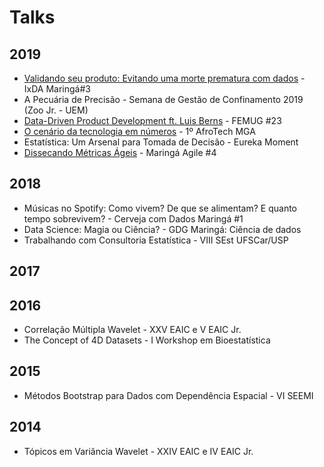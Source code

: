 # Talks

## 2019
- [Validando seu produto: Evitando uma morte prematura com dados](https://drive.google.com/open?id=1h9JcsFWRUiiJwL7BNwqZAa92DNTfPSpU) - IxDA Maringá#3
- A Pecuária de Precisão - Semana de Gestão de Confinamento 2019 (Zoo Jr. - UEM)
- [Data-Driven Product Development ft. Luis Berns](https://docs.google.com/presentation/d/1h1vsB_yyBWYlbwWn59uugLPN_1eLp-98rWwzgkJl548/edit?usp=sharing) - FEMUG #23
- [O cenário da tecnologia em números](https://docs.google.com/presentation/d/1RF8mSBmKx1XYtESu4cQ-6EG-O9MNZ6BeNvM4mS2XZkw/edit?usp=sharing) - 1º AfroTech MGA
- Estatística: Um Arsenal para Tomada de Decisão - Eureka Moment
- [Dissecando Métricas Ágeis](https://docs.google.com/presentation/d/1A35XibqRHd4Ed7pQC3RSbXaSqO9OycU3EOO_DN7rxIw/edit?usp=sharing) - Maringá Agile #4

## 2018
- Músicas no Spotify: Como vivem? De que se alimentam? E quanto tempo sobrevivem? - Cerveja com Dados Maringá #1
- Data Science: Magia ou Ciência? - GDG Maringá: Ciência de dados
- Trabalhando com Consultoria Estatística - VIII SEst UFSCar/USP

## 2017

## 2016

- Correlação Múltipla Wavelet - XXV EAIC e V EAIC Jr.
- The Concept of 4D Datasets - I Workshop em Bioestatística

## 2015

- Métodos Bootstrap para Dados com Dependência Espacial - VI SEEMI 

## 2014

- Tópicos em Variância Wavelet - XXIV EAIC e IV EAIC Jr.
